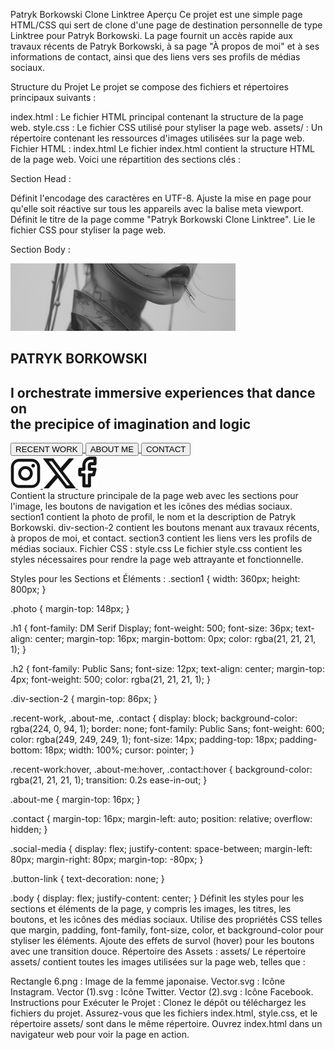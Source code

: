 Patryk Borkowski Clone Linktree
Aperçu
Ce projet est une simple page HTML/CSS qui sert de clone d'une page de destination personnelle de type Linktree pour Patryk Borkowski. La page fournit un accès rapide aux travaux récents de Patryk Borkowski, à sa page "À propos de moi" et à ses informations de contact, ainsi que des liens vers ses profils de médias sociaux.

Structure du Projet
Le projet se compose des fichiers et répertoires principaux suivants :

index.html : Le fichier HTML principal contenant la structure de la page web.
style.css : Le fichier CSS utilisé pour styliser la page web.
assets/ : Un répertoire contenant les ressources d'images utilisées sur la page web.
Fichier HTML : index.html
Le fichier index.html contient la structure HTML de la page web. Voici une répartition des sections clés :

Section Head : 
<head>
    <meta charset="UTF-8">
    <meta name="viewport" content="width=device-width, initial-scale=1.0">
    <title>Patryk Borkowski Clone Linktree</title>
    <link rel="stylesheet" href="style.css">
</head>
Définit l'encodage des caractères en UTF-8.
Ajuste la mise en page pour qu'elle soit réactive sur tous les appareils avec la balise meta viewport.
Définit le titre de la page comme "Patryk Borkowski Clone Linktree".
Lie le fichier CSS pour styliser la page web.

Section Body : 
<body class="body">
    <div class="global">
        <section class="section1">
            <img class="photo" src="assets/Rectangle 6.png" alt="japanese woman on a light background">
            <h1 class="h1">
                PATRYK BORKOWSKI
            </h1>
            <h2 class="h2">
                I orchestrate immersive experiences that dance on<br> the precipice of imagination and logic
            </h2>
            <div class="div-section-2">
                <a class="button-link" href="https://patryk-borkowski.webflow.io/" target="_blank">
                    <button class="recent-work">RECENT WORK</button>
                </a>
                <a class="button-link" href="https://patryk-borkowski.webflow.io/" target="_blank">
                    <button class="about-me">ABOUT ME</button>
                </a>
                <a class="button-link" href="https://patryk-borkowski.webflow.io/" target="_blank">
                    <button class="contact">CONTACT</button>
                </a>
            </div>
        </section>
        <section class="section3">
            <div class="social-media">
                <a href="https://patryk-borkowski.webflow.io/" target="_blank">
                    <img src="assets/Vector.svg" alt="instagram icon">
                </a>
                <a href="https://patryk-borkowski.webflow.io/" target="_blank">
                    <img src="assets/Vector (1).svg" alt="twitter icon">
                </a>
                <a href="https://patryk-borkowski.webflow.io/" target="_blank">
                    <img src="assets/Vector (2).svg" alt="facebook icon">
                </a>
            </div>
        </section>
    </div>
</body>
Contient la structure principale de la page web avec les sections pour l'image, les boutons de navigation et les icônes des médias sociaux.
section1 contient la photo de profil, le nom et la description de Patryk Borkowski.
div-section-2 contient les boutons menant aux travaux récents, à propos de moi, et contact.
section3 contient les liens vers les profils de médias sociaux.
Fichier CSS : style.css
Le fichier style.css contient les styles nécessaires pour rendre la page web attrayante et fonctionnelle.

Styles pour les Sections et Éléments : 
.section1 {
    width: 360px;
    height: 800px;
}

.photo {
    margin-top: 148px;
}

.h1 {
    font-family: DM Serif Display;
    font-weight: 500;
    font-size: 36px;
    text-align: center;
    margin-top: 16px;
    margin-bottom: 0px;
    color: rgba(21, 21, 21, 1);
}

.h2 {
    font-family: Public Sans;
    font-size: 12px;
    text-align: center;
    margin-top: 4px;
    font-weight: 500;
    color: rgba(21, 21, 21, 1);
}

.div-section-2 {
    margin-top: 86px;
}

.recent-work, .about-me, .contact {
    display: block;
    background-color: rgba(224, 0, 94, 1);
    border: none;
    font-family: Public Sans;
    font-weight: 600;
    color: rgba(249, 249, 249, 1);
    font-size: 14px;
    padding-top: 18px;
    padding-bottom: 18px;
    width: 100%;
    cursor: pointer;
}

.recent-work:hover, .about-me:hover, .contact:hover {
    background-color: rgba(21, 21, 21, 1);
    transition: 0.2s ease-in-out;
}

.about-me {
    margin-top: 16px;
}

.contact {
    margin-top: 16px;
    margin-left: auto;
    position: relative;
    overflow: hidden;
}

.social-media {
    display: flex;
    justify-content: space-between;
    margin-left: 80px;
    margin-right: 80px;
    margin-top: -80px;
}

.button-link {
    text-decoration: none;
}

.body {
    display: flex;
    justify-content: center;
}
Définit les styles pour les sections et éléments de la page, y compris les images, les titres, les boutons, et les icônes des médias sociaux.
Utilise des propriétés CSS telles que margin, padding, font-family, font-size, color, et background-color pour styliser les éléments.
Ajoute des effets de survol (hover) pour les boutons avec une transition douce.
Répertoire des Assets : assets/
Le répertoire assets/ contient toutes les images utilisées sur la page web, telles que :

Rectangle 6.png : Image de la femme japonaise.
Vector.svg : Icône Instagram.
Vector (1).svg : Icône Twitter.
Vector (2).svg : Icône Facebook.
Instructions pour Exécuter le Projet : 
Clonez le dépôt ou téléchargez les fichiers du projet.
Assurez-vous que les fichiers index.html, style.css, et le répertoire assets/ sont dans le même répertoire.
Ouvrez index.html dans un navigateur web pour voir la page en action.